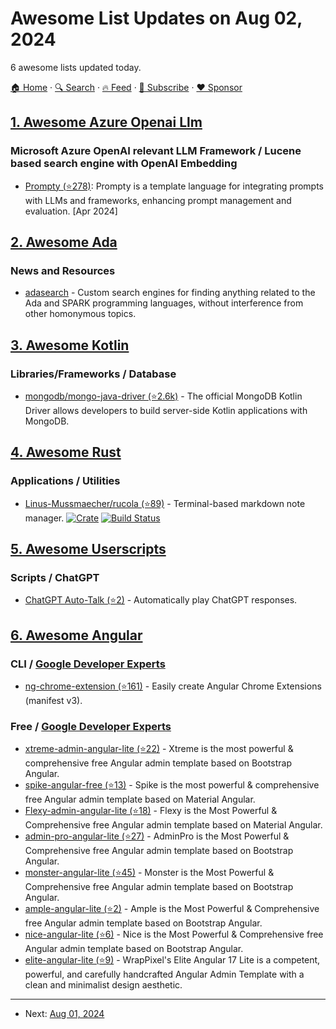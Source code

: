 # Awesome List Updates on Aug 02, 2024

6 awesome lists updated today.

[🏠 Home](/README.md) · [🔍 Search](https://www.trackawesomelist.com/search/) · [🔥 Feed](https://www.trackawesomelist.com/rss.xml) · [📮 Subscribe](https://trackawesomelist.us17.list-manage.com/subscribe?u=d2f0117aa829c83a63ec63c2f&id=36a103854c) · [❤️  Sponsor](https://github.com/sponsors/theowenyoung)



## [1. Awesome Azure Openai Llm](/content/kimtth/awesome-azure-openai-llm/README.md)

### **Microsoft Azure OpenAI relevant LLM Framework** / **Lucene based search engine with OpenAI Embedding**

*   [Prompty (⭐278)](https://github.com/microsoft/prompty): Prompty is a template language for integrating prompts with LLMs and frameworks, enhancing prompt management and evaluation. \[Apr 2024]

## [2. Awesome Ada](/content/ohenley/awesome-ada/README.md)

### News and Resources

*   [adasearch](https://mgrojo.github.io/adasearch/) - Custom search engines for finding anything related to the Ada and SPARK programming languages, without interference from other homonymous topics.

## [3. Awesome Kotlin](/content/KotlinBy/awesome-kotlin/README.md)

### Libraries/Frameworks / Database

*   [mongodb/mongo-java-driver (⭐2.6k)](https://github.com/mongodb/mongo-java-driver) - The official MongoDB Kotlin Driver allows developers to build server-side Kotlin applications with MongoDB.

## [4. Awesome Rust](/content/rust-unofficial/awesome-rust/README.md)

### Applications / Utilities

*   [Linus-Mussmaecher/rucola (⭐89)](https://github.com/Linus-Mussmaecher/rucola) - Terminal-based markdown note manager. [![Crate](https://img.shields.io/crates/v/rucola-notes.svg?logo=rust)](https://crates.io/crates/rucola-notes) [![Build Status](https://github.com/Linus-Mussmaecher/rucola/actions/workflows/continuous-testing.yml/badge.svg)](https://github.com/Linus-Mussmaecher/rucola/actions/workflows/continuous-testing.yml)

## [5. Awesome Userscripts](/content/bvolpato/awesome-userscripts/README.md)

### Scripts / ChatGPT

*   [ChatGPT Auto-Talk (⭐2)](https://github.com/adamlui/chatgpt-auto-talk) - Automatically play ChatGPT responses.

## [6. Awesome Angular](/content/PatrickJS/awesome-angular/README.md)

### CLI / [Google Developer Experts](https://developers.google.com/experts/all/technology/web-technologies)

*   [ng-chrome-extension (⭐161)](https://github.com/larscom/ng-chrome-extension) - Easily create Angular Chrome Extensions (manifest v3).

### Free / [Google Developer Experts](https://developers.google.com/experts/all/technology/web-technologies)

*   [xtreme-admin-angular-lite (⭐22)](https://github.com/wrappixel/xtreme-admin-angular-lite) - Xtreme is the most powerful & comprehensive free Angular admin template based on Bootstrap Angular.
*   [spike-angular-free (⭐13)](https://github.com/wrappixel/spike-angular-free) - Spike is the most powerful & comprehensive free Angular admin template based on Material Angular.
*   [Flexy-admin-angular-lite (⭐18)](https://github.com/wrappixel/Flexy-admin-angular-lite) - Flexy is the Most Powerful & Comprehensive free Angular admin template based on Material Angular.
*   [admin-pro-angular-lite (⭐27)](https://github.com/wrappixel/admin-pro-angular-lite) - AdminPro is the Most Powerful & Comprehensive free Angular admin template based on Bootstrap Angular.
*   [monster-angular-lite (⭐45)](https://github.com/wrappixel/monster-angular-lite) - Monster is the Most Powerful & Comprehensive free Angular admin template based on Bootstrap Angular.
*   [ample-angular-lite (⭐2)](https://github.com/wrappixel/ample-angular-lite) - Ample is the Most Powerful & Comprehensive free Angular admin template based on Bootstrap Angular.
*   [nice-angular-lite (⭐6)](https://github.com/wrappixel/nice-angular-lite) - Nice is the Most Powerful & Comprehensive free Angular admin template based on Bootstrap Angular.
*   [elite-angular-lite (⭐9)](https://github.com/wrappixel/elite-angular-lite) - WrapPixel's Elite Angular 17 Lite is a competent, powerful, and carefully handcrafted Angular Admin Template with a clean and minimalist design aesthetic.

---

- Next: [Aug 01, 2024](/content/2024/08/01/README.md)